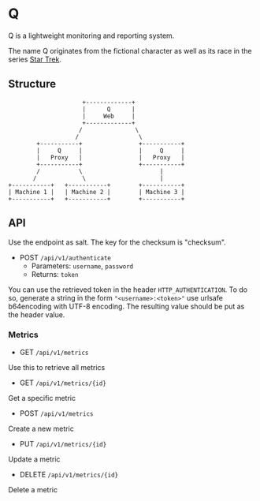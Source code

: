 # Q
Q is a lightweight monitoring and reporting system.

The name Q originates from the fictional character as well as its race in the series [Star Trek](https://en.wikipedia.org/wiki/Q_(Star_Trek)).

## Structure

```
                     +-------------+
                     |      Q      |
                     |     Web     |
                     +-------------+
                    /               \
                   /                 \
        +-----------+                +-----------+
        |     Q     |                |     Q     |
        |   Proxy   |                |   Proxy   |
        +-----------+                +-----------+
        /           \                      |
       /             \                     |
+-----------+   +-----------+        +-----------+
| Machine 1 |   | Machine 2 |        | Machine 3 |
+-----------+   +-----------+        +-----------+
```

## API
Use the endpoint as salt. The key for the checksum is "checksum".
  
- POST `/api/v1/authenticate`
    - Parameters: `username`, `password`
    - Returns: `token`
    
You can use the retrieved token in the header `HTTP_AUTHENTICATION`. 
To do so, generate a string in the form `"<username>:<token>"` use urlsafe b64encoding with UTF-8 encoding. 
The resulting value should be put as the header value.  

### Metrics
- GET `/api/v1/metrics`

Use this to retrieve all metrics 

- GET `/api/v1/metrics/{id}`

Get a specific metric

- POST `/api/v1/metrics`

Create a new metric

- PUT `/api/v1/metrics/{id}`

Update a metric

- DELETE `/api/v1/metrics/{id}`

Delete a metric
